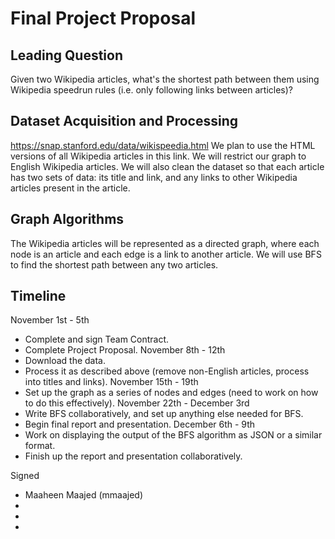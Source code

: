 # Final Project Proposal

## Leading Question
Given two Wikipedia articles, what's the shortest path between them using Wikipedia speedrun rules (i.e. only following links between articles)?

## Dataset Acquisition and Processing
https://snap.stanford.edu/data/wikispeedia.html
We plan to use the HTML versions of all Wikipedia articles in this link. We will restrict our graph to English Wikipedia articles. We will also clean the dataset so that each article has two sets of data: its title and link, and any links to other Wikipedia articles present in the article.

## Graph Algorithms
The Wikipedia articles will be represented as a directed graph, where each node is an article and each edge is a link to another article. We will use BFS to find the shortest path between any two articles.

## Timeline
November 1st - 5th
* Complete and sign Team Contract.
* Complete Project Proposal.
November 8th - 12th
* Download the data.
* Process it as described above (remove non-English articles, process into titles and links).
November 15th - 19th
* Set up the graph as a series of nodes and edges (need to work on how to do this effectively).
November 22th - December 3rd
* Write BFS collaboratively, and set up anything else needed for BFS.
* Begin final report and presentation.
December 6th - 9th
* Work on displaying the output of the BFS algorithm as JSON or a similar format.
* Finish up the report and presentation collaboratively.

Signed
* Maaheen Maajed (mmaajed)
* 
* 
* 